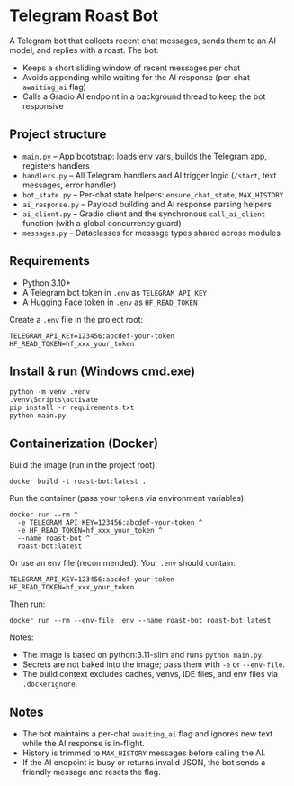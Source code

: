 # Telegram Roast Bot

A Telegram bot that collects recent chat messages, sends them to an AI model, and replies with a roast. The bot:
- Keeps a short sliding window of recent messages per chat
- Avoids appending while waiting for the AI response (per-chat `awaiting_ai` flag)
- Calls a Gradio AI endpoint in a background thread to keep the bot responsive

## Project structure

- `main.py` – App bootstrap: loads env vars, builds the Telegram app, registers handlers
- `handlers.py` – All Telegram handlers and AI trigger logic (`/start`, text messages, error handler)
- `bot_state.py` – Per-chat state helpers: `ensure_chat_state`, `MAX_HISTORY`
- `ai_response.py` – Payload building and AI response parsing helpers
- `ai_client.py` – Gradio client and the synchronous `call_ai_client` function (with a global concurrency guard)
- `messages.py` – Dataclasses for message types shared across modules

## Requirements

- Python 3.10+
- A Telegram bot token in `.env` as `TELEGRAM_API_KEY`
- A Hugging Face token in `.env` as `HF_READ_TOKEN`

Create a `.env` file in the project root:

```
TELEGRAM_API_KEY=123456:abcdef-your-token
HF_READ_TOKEN=hf_xxx_your_token
```

## Install & run (Windows cmd.exe)

```
python -m venv .venv
.venv\Scripts\activate
pip install -r requirements.txt
python main.py
```

## Containerization (Docker)

Build the image (run in the project root):

```
docker build -t roast-bot:latest .
```

Run the container (pass your tokens via environment variables):

```
docker run --rm ^
  -e TELEGRAM_API_KEY=123456:abcdef-your-token ^
  -e HF_READ_TOKEN=hf_xxx_your_token ^
  --name roast-bot ^
  roast-bot:latest
```

Or use an env file (recommended). Your `.env` should contain:

```
TELEGRAM_API_KEY=123456:abcdef-your-token
HF_READ_TOKEN=hf_xxx_your_token
```

Then run:

```
docker run --rm --env-file .env --name roast-bot roast-bot:latest
```

Notes:
- The image is based on python:3.11-slim and runs `python main.py`.
- Secrets are not baked into the image; pass them with `-e` or `--env-file`.
- The build context excludes caches, venvs, IDE files, and env files via `.dockerignore`.

## Notes
- The bot maintains a per-chat `awaiting_ai` flag and ignores new text while the AI response is in-flight.
- History is trimmed to `MAX_HISTORY` messages before calling the AI.
- If the AI endpoint is busy or returns invalid JSON, the bot sends a friendly message and resets the flag.
